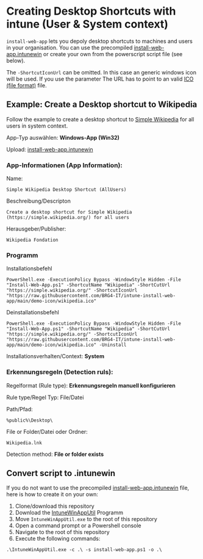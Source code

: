 # Creating Desktop Shortcuts with intune (User & System context)

`install-web-app` lets you depoly desktop shortcuts to machines and users in your organisation. You can use the precompiled [install-web-app.intunewin](./install-web-app.intunewin) or create your own from the powerscript script file (see below). 

The `-ShortcutIconUrl` can be omitted. In this case an generic windows icon will be used. If you use the parameter The URL has to point to an valid [ICO (file format)](https://en.wikipedia.org/wiki/ICO_(file_format)) file.


## Example: Create a Desktop shortcut to Wikipedia

Follow the example to create a desktop shortcut to [Simple Wikipedia](https://simple.wikipedia.org/) for all users in system context.


App-Typ auswählen: __Windows-App (Win32)__

Upload: [install-web-app.intunewin](./install-web-app.intunewin)

### App-Informationen (App Information):

Name:

```
Simple Wikipedia Desktop Shortcut (AllUsers)
```

Beschreibung/Descripton

```
Create a desktop shortcut for Simple Wikipedia (https://simple.wikipedia.org/) for all users
```

Herausgeber/Publisher:

```
Wikipedia Fondation
```

### Programm 

Installationsbefehl

```
PowerShell.exe -ExecutionPolicy Bypass -WindowStyle Hidden -File "Install-Web-App.ps1" -ShortcutName "Wikipedia" -ShortCutUrl "https://simple.wikipedia.org/" -ShortcutIconUrl "https://raw.githubusercontent.com/BRG4-IT/intune-install-web-app/main/demo-icon/wikipedia.ico"
```

Deinstallationsbefehl

```
PowerShell.exe -ExecutionPolicy Bypass -WindowStyle Hidden -File "Install-Web-App.ps1" -ShortcutName "Wikipedia" -ShortCutUrl "https://simple.wikipedia.org/" -ShortcutIconUrl "https://raw.githubusercontent.com/BRG4-IT/intune-install-web-app/main/demo-icon/wikipedia.ico" -Uninstall
```

Installationsverhalten/Context: __System__


### Erkennungsregeln (Detection ruls):

Regelformat (Rule type): __Erkennungsregeln manuell konfigurieren__

Rule type/Regel Typ: File/Datei

Path/Pfad:

```
%public%\Desktop\
```

File or Folder/Datei oder Ordner: 

```
Wikipedia.lnk
```

Detection method: __File or folder exists__


## Convert script to .intunewin

If you do not want to use the precompiled [install-web-app.intunewin](./install-web-app.intunewin) file, here is how to create it on your own:

1. Clone/download this repository
2. Download the [IntuneWinAppUtil](https://github.com/Microsoft/Microsoft-Win32-Content-Prep-Tool) Programm
3. Move `IntuneWinAppUtil.exe` to the root of this repository
4. Open a command prompt or a Powershell console
5. Navigate to the root of this repository
6. Execute the following commands:

```
.\IntuneWinAppUtil.exe -c .\ -s install-web-app.ps1 -o .\
```

